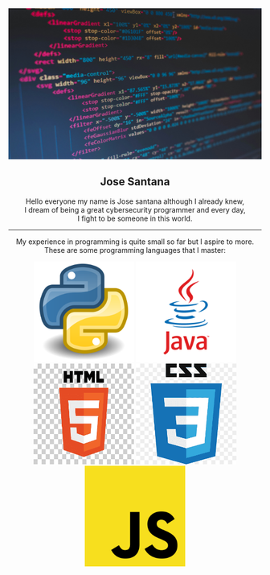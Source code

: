 <div align = "center">
  <img src = "imagen.jpg" width = 850 height = 300/>
  <h2>Jose Santana</h2>
  <p>Hello everyone my name is Jose santana although I already knew,<br>
      I dream of being a great cybersecurity programmer and every day,<br>
      I fight to be someone in this world.</p>
  <hr>
  <p>My experience in programming is quite small so far but I aspire to more.<br>
      These are some programming languages ​​that I master:</p>
  <img src = "fotopy.png" width = 200 height = 200/>
  <img src = "fotojava.png" width = 200 height = 200/>
  <img src = "fotoHTML.png" width = 200 height = 200/>
  <img src = "Fotocss.png" width = 200 height = 200/>
  <img src = "fotoJavascripts.png" width = 200 height = 200/>
</div>
<div align = "center">
</div>

